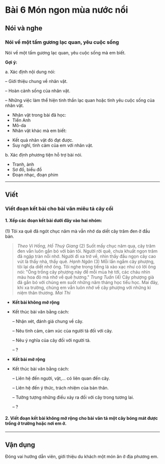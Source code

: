 # Bài 6 Món ngon mùa nước nổi

## Nói và nghe

### Nói về một tấm gương lạc quan, yêu cuộc sống

Nói về một tấm gương lạc quan, yêu cuộc sống mà em biết.

**Gợi ý:**

a. Xác định nội dung nói:

– Giới thiệu chung về nhân vật.

– Hoàn cảnh sống của nhân vật.

– Những việc làm thể hiện tinh thần lạc quan hoặc tình yêu cuộc sống của nhân vật.

*   Nhân vật trong bài đã học:
*   Tiến Anh
*   Mô-da
*   Nhân vật khác mà em biết:

- Kết quả nhân vật đó đạt được.
- Suy nghĩ, tình cảm của em với nhân vật.

b. Xác định phương tiện hỗ trợ bài nói.
*   Tranh, ảnh
*   Sơ đồ, biểu đồ
*   Đoạn nhạc, đoạn phim

---

## Viết

### Viết đoạn kết bài cho bài văn miêu tả cây cối

#### 1.  Xếp các đoạn kết bài dưới đây vào hai nhóm:
(1) Tôi xa quê đã ngót chục năm mà vẫn nhớ da diết cây trâm đen ở đầu bản.
> *Theo Vi Hồng, Hồ Thuỳ Giang*
(2) Suốt mấy chục năm qua, cây trâm đen vẫn luôn gắn bó với bản tôi. Người rời quê, chưa khuất ngọn trâm đã ngập tràn nỗi nhớ. Người đi xa trở về, nhìn thấy đầu ngọn cây cao vút là thấy nhà, thấy quê.
> *Hạnh Ngân*
(3) Mỗi lần ngắm cây phượng, tôi lại da diết nhớ ông. Tôi nghe trong tiếng lá xào xạc như có lời ông nói: "Ông trồng cây phượng này để mỗi mùa hè tới, các cháu nhìn màu hoa đỏ mà nhớ về quê hương."
> *Trung Tuấn*
(4) Cây phượng già đã gắn bó với chúng em suốt những năm tháng học tiểu học. Mai đây, khi xa trường, chúng em vẫn luôn nhớ về cây phượng với những kỉ niệm thân thương.
> *Mai Thi*

*   **Kết bài không mở rộng**
*   Kết thúc bài văn bằng cách:

    – Nhận xét, đánh giá chung về cây.

     – Nêu tình cảm, cảm xúc của người tả đối với cây.

    – Nêu ý nghĩa của cây đối với người tả.

    – ?
*   **Kết bài mở rộng**
*   Kết thúc bài văn bằng cách:

    – Liên hệ đến người, vật,... có liên quan đến cây.

    – Liên hệ đến ý thức, trách nhiệm của bản thân.

    – Tưởng tượng những điều xảy ra đối với cây trong tương lai.

    – ?

#### 2.  Viết đoạn kết bài không mở rộng cho bài văn tả một cây bóng mát được trồng ở trường hoặc nơi em ở.

---

## Vận dụng

Đóng vai hướng dẫn viên, giới thiệu du khách một món ăn ở địa phương em.
